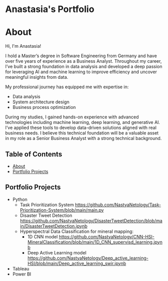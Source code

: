 # Anastasia's Portfolio
# About

Hi, I'm Anastasia!

I hold a Master’s degree in Software Engineering from Germany and have over five years of experience as a Business Analyst. Throughout my career, I’ve built a strong foundation in data analysis and developed a deep passion for leveraging AI and machine learning to improve efficiency and uncover meaningful insights from data.

My professional journey has equipped me with expertise in:

- Data analysis
- System architecture design
- Business process optimization

During my studies, I gained hands-on experience with advanced technologies including machine learning, deep learning, and generative AI. I’ve applied these tools to develop data-driven solutions aligned with real business needs. I believe this technical foundation will be a valuable asset in my role as a Senior Business Analyst with a strong technical background.

## Table of Contents
- [About](#about)
- [Portfolio Projects](#portfolio-projects)

 
## Portfolio Projects
  - Python
    - Task Prioritization System https://github.com/NastyaNetology/Task-Prioritization-System/blob/main/main.py
    - Disaster Tweet Detection https://github.com/NastyaNetology/DisasterTweetDetection/blob/main/DisasterTweetDetection.ipynb
    - Hyperspectral Data Classification for mineral mapping:
      - 1D CNN model https://github.com/NastyaNetology/CNN-HSI-MineralClassification/blob/main/1D_CNN_supervisd_learning.ipynb
      - Deep Active Learning model https://github.com/NastyaNetology/Deep_active_learning-HSI/blob/main/Deep_active_learning_swir.ipynb
  - Tableau
  - Power BI
